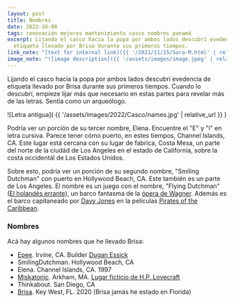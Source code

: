 ```yaml
---
layout: post
title: Nombres
date: 2022-10-08
tags: renovación mejores mantenimiento casco nombres panamá
excerpt: Lijando el casco hacia la popa por ambos lados descubrí evedencia de
  etiqueta llevado por Brisa durante sus primeros tiempos.
link_note: "[text for internal link]({{ '/2021/11/15/Sara-M.html' | relative_url }})"
image_note: "![image description]({{ '/assets/images/image.jpeg' | relative_url }})"
---
```


Lijando el casco hacia la popa por ambos lados descubrí evedencia de etiqueta
llevado por Brisa durante sus primeros tiempos. Cuando lo descubrí, empieze
lijar más que necesario en estas partes para revelar más de las letras.  Sentía
como un arqueólogo.

![Letra antigua](
  {{ '/assets/images/2022/Casco/names.jpg' | relative_url }}
)

Podría ver un porción de su tercer nombre, Elena. Encuentre el "E" y
"l" en letra cursiva. Parece tener cómo
puerto, en estes tiempos, Channel Islands, CA. Este lugar está cercana con
su lugar de fabrica, Costa Mesa, un parte del norte de la ciudád de Los Angeles
en el estado de California, sobre la costa occidentál de Los Estados Unidos.

Sobre esto, podría ver un porción de su segundo nombre, "Smiling Dutchman" con
puerto en Hollywood Beach, CA. Este también es un parte de Los Angeles.  El
nombre es un juego con el nombre, "Flying Dutchman" ([El holandés
errante][errante]), un barco fantasma de la [ópera de Wagner][wagner].  Además
es el barco capitaneado por [Davy Jones][jones] en la películas [Pirates of the
Caribbean][pirates].

### Nombres

Acá hay algunos nombres que he llevado Brisa:
- [Epee][epee]. Irvine, CA. Builder [Dugan Essick][essick]
- SmilingDutchman. Hollywood Beach, CA
- Elena. Channel Islands, CA. 1997
- [Miskatonic][mu]. Arkham, MA. [Lugar ficticio de H.P. Lovecraft][hpl]
- Thinkabout. San Diego, CA
- [Brisa][brisa]. Key West, FL. 2020 (Brisa jamás he estado en Florida)

[errante]: https://es.wikipedia.org/wiki/El_holand%C3%A9s_errante_(leyenda)#En_la_cultura
[wagner]: https://es.wikipedia.org/wiki/El_holand%C3%A9s_errante_(%C3%B3pera)
[jones]: https://es.wikipedia.org/wiki/Davy_Jones
[pirates]: https://es.wikipedia.org/wiki/Pirates_of_the_Caribbean:_Dead_Man%27s_Chest
[essick]: https://www.essickwoodworks.com/
[mu]: http://www.miskatonic-university.org/
[brisa]: https://brisa.uy/
[hpl]: https://es.wikipedia.org/wiki/H._P._Lovecraft
[epee]: https://es.wikipedia.org/wiki/Espada_(esgrima)
